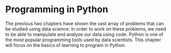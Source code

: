 Programming in Python
====================

The previous two chapters have shown the vast array of problems that can be studied using data science. In order to work on these problems, we need to be able to manipulate and analyze our data using code. Python is one of the most popular programming tools used by data scientists. This chapter will focus on the basics of learning to program in Python.